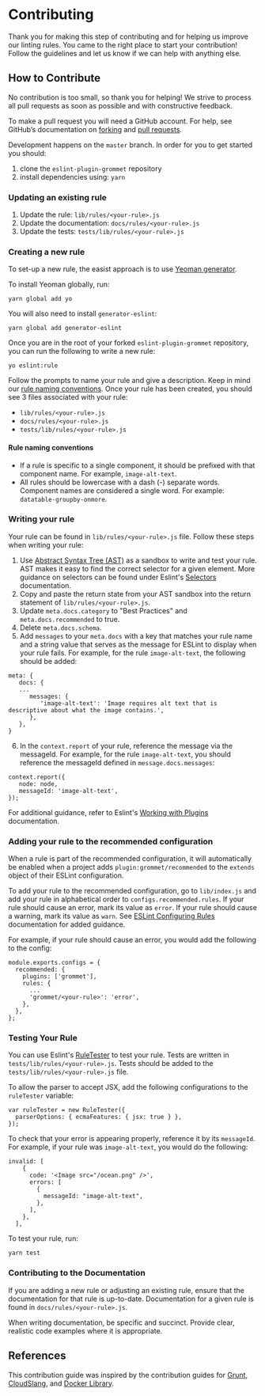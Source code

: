 # Contributing

Thank you for making this step of contributing and for helping us improve our linting rules. You came to the right place to start your contribution! Follow the guidelines and let us know if we can help with anything else.

## How to Contribute

No contribution is too small, so thank you for helping! We strive to process all pull requests as soon as possible and
with constructive feedback.

To make a pull request you will need a GitHub account. For help, see GitHub’s documentation on [forking] and [pull requests].

Development happens on the `master` branch. In order for you to get
started you should:

1. clone the `eslint-plugin-grommet` repository
1. install dependencies using: `yarn`

### Updating an existing rule

1. Update the rule: `lib/rules/<your-rule>.js`
1. Update the documentation: `docs/rules/<your-rule>.js`
1. Update the tests: `tests/lib/rules/<your-rule>.js`

### Creating a new rule

To set-up a new rule, the easist approach is to use [Yeoman generator](https://www.npmjs.com/package/generator-eslint).

To install Yeoman globally, run:

```
yarn global add yo
```

You will also need to install `generator-eslint`:

```
yarn global add generator-eslint
```

Once you are in the root of your forked `eslint-plugin-grommet` repository, you can run the following to write a new rule:

```
yo eslint:rule
```

Follow the prompts to name your rule and give a description. Keep in mind our [rule naming conventions](#rule-naming-conventions). Once your rule has been created, you should see 3 files associated with your rule:

- `lib/rules/<your-rule>.js`
- `docs/rules/<your-rule>.js`
- `tests/lib/rules/<your-rule>.js`

#### Rule naming conventions

- If a rule is specific to a single component, it should be prefixed with that component name. For example, `image-alt-text`.
- All rules should be lowercase with a dash (-) separate words. Component names are considered a single word. For example: `datatable-groupby-onmore`.

### Writing your rule

Your rule can be found in `lib/rules/<your-rule>.js` file. Follow these steps when writing your rule:

1. Use [Abstract Syntax Tree (AST)](https://astexplorer.net/) as a sandbox to write and test your rule. AST makes it easy to find the correct selector for a given element. More guidance on selectors can be found under Eslint's [Selectors](https://eslint.org/docs/developer-guide/selectors) documentation.
2. Copy and paste the return state from your AST sandbox into the return statement of `lib/rules/<your-rule>.js`.
3. Update `meta.docs.category` to "Best Practices" and `meta.docs.recommended` to true.
4. Delete `meta.docs.schema`.
5. Add `messages` to your `meta.docs` with a key that matches your rule name and a string value that serves as the message for ESLint to display when your rule fails. For example, for the rule `image-alt-text`, the following should be added:
```
meta: {
   docs: {
   ...
      messages: {
         'image-alt-text': 'Image requires alt text that is descriptive about what the image contains.',
      },
   },
}
```
6. In the `context.report` of your rule, reference the message via the messageId. For example, for the rule `image-alt-text`, you should reference the messageId defined in `message.docs.messages`:
```
context.report({
   node: node,
   messageId: 'image-alt-text',
});
```

For additional guidance, refer to Eslint's [Working with Plugins](https://eslint.org/docs/developer-guide/working-with-plugins) documentation.

### Adding your rule to the recommended configuration

When a rule is part of the recommended configuration, it will automatically be enabled when a project adds `plugin:grommet/recommended` to the `extends` object of their ESLint configuration.

To add your rule to the recommended configuration, go to `lib/index.js` and add your rule in alphabetical order to `configs.recommended.rules`. If your rule should cause an error, mark its value as `error`. If your rule should cause a warning, mark its value as `warn`. See [ESLint Configuring Rules](https://eslint.org/docs/user-guide/configuring/rules#configuring-rules) documentation for added guidance.

For example, if your rule should cause an error, you would add the following to the config:

```
module.exports.configs = {
  recommended: {
    plugins: ['grommet'],
    rules: {
      ...
      'grommet/<your-rule>': 'error',
    },
  },
};
```

### Testing Your Rule

You can use Eslint's [RuleTester](https://eslint.org/docs/developer-guide/nodejs-api#ruletester) to test your rule. Tests are written in `tests/lib/rules/<your-rule>.js`. Tests should be added to the `tests/lib/rules/<your-rule>.js` file.
  
To allow the parser to accept JSX, add the following configurations to the `ruleTester` variable:

```
var ruleTester = new RuleTester({
  parserOptions: { ecmaFeatures: { jsx: true } },
});
```
  
To check that your error is appearing properly, reference it by its `messageId`. For example, if your rule was `image-alt-text`, you would do the following:

```
invalid: [
    {
      code: '<Image src="/ocean.png" />',
      errors: [
        {
          messageId: "image-alt-text",
        },
      ],
    },
  ],
 ```

To test your rule, run:

```
yarn test
```

### Contributing to the Documentation

If you are adding a new rule or adjusting an existing rule, ensure that the documentation for that rule is up-to-date. Documentation for a given rule is found in `docs/rules/<your-rule>.js`.

When writing documentation, be specific and succinct. Provide clear, realistic code examples where it is appropriate.

## References

This contribution guide was inspired by the contribution guides for [Grunt],
[CloudSlang], and [Docker Library].

[cloudslang]: http://www.cloudslang.io/#/docs#contributing-code
[docker library]: https://github.com/docker-library/docs/tree/master/node
[forking]: https://help.github.com/en/articles/fork-a-repo
[grunt]: http://gruntjs.com/contributing
[pull requests]: https://help.github.com/en/articles/creating-a-pull-request-from-a-fork
